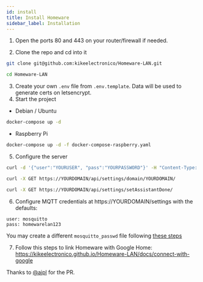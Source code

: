 ```yaml
---
id: install
title: Install Homeware
sidebar_label: Installation
---
```


1. Open the ports 80 and 443 on your router/firewall if needed.

2. Clone the repo and cd into it  
```bash
git clone git@github.com:kikeelectronico/Homeware-LAN.git
```
```bash
cd Homeware-LAN
```
3. Create your own `.env` file from `.env.template`. Data will be used to generate certs on letsencrypt.  
4. Start the project
- Debian / Ubuntu
```bash
docker-compose up -d
```
- Raspberry Pi
```bash
docker-compose up -d -f docker-compose-raspberry.yaml
```
5. Configure the server
```bash
curl -d '{"user":"YOURUSER", "pass":"YOURPASSWORD"}' -H "Content-Type: application/json" -X POST https://YOURDOMAIN/api/user/set/
```
```bash
curl -X GET https://YOURDOMAIN/api/settings/domain/YOURDOMAIN/
```
```bash
curl -X GET https://YOURDOMAIN/api/settings/setAssistantDone/
```
6. Configure MQTT credentials at https://YOURDOMAIN/settings with the defaults:  
```
user: mosquitto
pass: homewarelan123
```
You may create a different `mosquitto_passwd` file following [these steps](https://mosquitto.org/man/mosquitto_passwd-1.html)  

7. Follow this steps to link Homeware with Google Home: https://kikeelectronico.github.io/Homeware-LAN/docs/connect-with-google

Thanks to <a href="https://github.com/ajpl" tarjet="blanck">@ajpl</a> for the PR.

